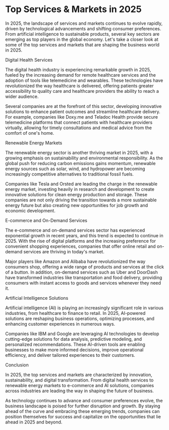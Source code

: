 # Top Services & Markets in 2025

In 2025, the landscape of services and markets continues to evolve rapidly, driven by technological advancements and shifting consumer preferences. From artificial intelligence to sustainable products, several key sectors are emerging as top players in the global economy. Let's take a closer look at some of the top services and markets that are shaping the business world in 2025.

Digital Health Services

The digital health industry is experiencing remarkable growth in 2025, fueled by the increasing demand for remote healthcare services and the adoption of tools like telemedicine and wearables. These technologies have revolutionized the way healthcare is delivered, offering patients greater accessibility to quality care and healthcare providers the ability to reach a wider audience.

Several companies are at the forefront of this sector, developing innovative solutions to enhance patient outcomes and streamline healthcare delivery. For example, companies like Doxy.me and Teladoc Health provide secure telemedicine platforms that connect patients with healthcare providers virtually, allowing for timely consultations and medical advice from the comfort of one's home.

Renewable Energy Markets

The renewable energy sector is another thriving market in 2025, with a growing emphasis on sustainability and environmental responsibility. As the global push for reducing carbon emissions gains momentum, renewable energy sources such as solar, wind, and hydropower are becoming increasingly competitive alternatives to traditional fossil fuels.

Companies like Tesla and Orsted are leading the charge in the renewable energy market, investing heavily in research and development to create innovative solutions for clean energy production and storage. These companies are not only driving the transition towards a more sustainable energy future but also creating new opportunities for job growth and economic development.

E-commerce and On-Demand Services

The e-commerce and on-demand services sector has experienced exponential growth in recent years, and this trend is expected to continue in 2025. With the rise of digital platforms and the increasing preference for convenient shopping experiences, companies that offer online retail and on-demand services are thriving in today's market.

Major players like Amazon and Alibaba have revolutionized the way consumers shop, offering a wide range of products and services at the click of a button. In addition, on-demand services such as Uber and DoorDash have transformed industries like transportation and food delivery, providing consumers with instant access to goods and services whenever they need it.

Artificial Intelligence Solutions

Artificial intelligence (AI) is playing an increasingly significant role in various industries, from healthcare to finance to retail. In 2025, AI-powered solutions are reshaping business operations, optimizing processes, and enhancing customer experiences in numerous ways.

Companies like IBM and Google are leveraging AI technologies to develop cutting-edge solutions for data analysis, predictive modeling, and personalized recommendations. These AI-driven tools are enabling businesses to make more informed decisions, improve operational efficiency, and deliver tailored experiences to their customers.

Conclusion

In 2025, the top services and markets are characterized by innovation, sustainability, and digital transformation. From digital health services to renewable energy markets to e-commerce and AI solutions, companies across industries are leading the way in shaping the future of business.

As technology continues to advance and consumer preferences evolve, the business landscape is poised for further disruption and growth. By staying ahead of the curve and embracing these emerging trends, companies can position themselves for success and capitalize on the opportunities that lie ahead in 2025 and beyond.